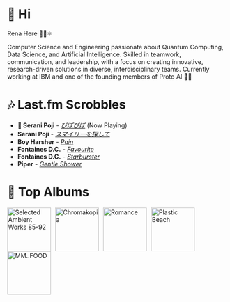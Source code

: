# 👋 Hi

Rena Here 👩‍💻⚛️

Computer Science and Engineering passionate about Quantum Computing, Data Science, and Artificial Intelligence. Skilled in teamwork, communication, and leadership, with a focus on creating innovative, research-driven solutions in diverse, interdisciplinary teams.
Currently working at IBM and one of the founding members of Proto AI 🤖💪

# 🎶 Last.fm Scrobbles

- **🎵 Serani Poji** - *[ぴぽぴぽ](https://www.last.fm/music/Serani+Poji/_/%E3%81%B4%E3%81%BD%E3%81%B4%E3%81%BD)* (Now Playing)
- **Serani Poji** - *[スマイリーを探して](https://www.last.fm/music/Serani+Poji/_/%E3%82%B9%E3%83%9E%E3%82%A4%E3%83%AA%E3%83%BC%E3%82%92%E6%8E%A2%E3%81%97%E3%81%A6)*
- **Boy Harsher** - *[Pain](https://www.last.fm/music/Boy+Harsher/_/Pain)*
- **Fontaines D.C.** - *[Favourite](https://www.last.fm/music/Fontaines+D.C./_/Favourite)*
- **Fontaines D.C.** - *[Starburster](https://www.last.fm/music/Fontaines+D.C./_/Starburster)*
- **Piper** - *[Gentle Shower](https://www.last.fm/music/Piper/_/Gentle+Shower)*

# 📀 Top Albums

<a href='https://www.last.fm/music/Aphex+Twin/Selected+Ambient+Works+85-92'><img src='https://lastfm.freetls.fastly.net/i/u/300x300/6f199a67803148cfb2cf2238b8fda0fb.jpg' alt='Selected Ambient Works 85-92' title='Aphex Twin - Selected Ambient Works 85-92' width='100' style='margin-right: 10px;'></a><a href='https://www.last.fm/music/Tyler,+the+Creator/Chromakopia'><img src='https://lastfm.freetls.fastly.net/i/u/300x300/8c0b389bb4cbf522bc5a2b58e15b6620.jpg' alt='Chromakopia' title='Tyler, the Creator - Chromakopia' width='100' style='margin-right: 10px;'></a><a href='https://www.last.fm/music/Fontaines+D.C./Romance'><img src='https://lastfm.freetls.fastly.net/i/u/300x300/4f4ae1fdc6b81d93c41c0054d596ccf0.png' alt='Romance' title='Fontaines D.C. - Romance' width='100' style='margin-right: 10px;'></a><a href='https://www.last.fm/music/Gorillaz/Plastic+Beach'><img src='https://lastfm.freetls.fastly.net/i/u/300x300/ce6e2af584a5480b85b79371b219a92e.png' alt='Plastic Beach' title='Gorillaz - Plastic Beach' width='100' style='margin-right: 10px;'></a><a href='https://www.last.fm/music/MF+DOOM/MM..FOOD'><img src='https://lastfm.freetls.fastly.net/i/u/300x300/7d1a24c15c32327454fb83f6177c0b76.png' alt='MM..FOOD' title='MF DOOM - MM..FOOD' width='100' style='margin-right: 10px;'></a>